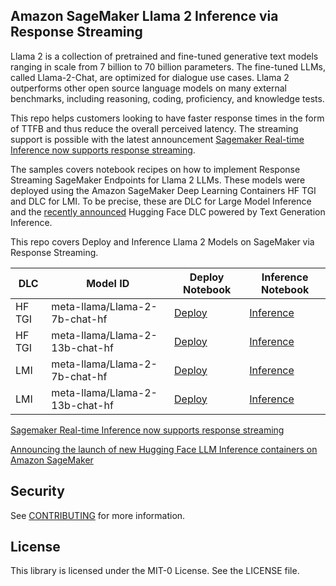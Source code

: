 ## Amazon SageMaker Llama 2 Inference via Response Streaming

Llama 2 is a collection of pretrained and fine-tuned generative text models ranging in scale from 7 billion to 70 billion parameters. The fine-tuned LLMs, called Llama-2-Chat, are optimized for dialogue use cases. Llama 2 outperforms other open source language models on many external benchmarks, including reasoning, coding, proficiency, and knowledge tests.


This repo helps customers looking to have faster response times in the form of TTFB and thus reduce the overall perceived latency. The streaming support is possible with the latest announcement [Sagemaker Real-time Inference now supports response streaming](https://aws.amazon.com/about-aws/whats-new/2023/09/sagemaker-real-time-inference-response-streaming).
 
The samples covers notebook recipes on how to implement Response Streaming SageMaker Endpoints for Llama 2 LLMs.
These models were deployed using the Amazon SageMaker Deep Learning Containers HF TGI and DLC for LMI.
To be precise, these are DLC for Large Model Inference and the [recently announced](https://aws.amazon.com/blogs/machine-learning/announcing-the-launch-of-new-hugging-face-llm-inference-containers-on-amazon-sagemaker/) Hugging Face DLC powered by Text Generation Inference.

This repo covers Deploy and Inference Llama 2 Models on SageMaker via Response Streaming.

| DLC | Model ID | Deploy Notebook | Inference Notebook |
| --- | --- | --- | --- |
| HF TGI | meta-llama/Llama-2-7b-chat-hf | [Deploy](https://github.com/aws-samples/amazon-sagemaker-llama2-response-streaming-recipes/blob/main/llama-2-hf-tgi/llama-2-7b-chat-hf/1-deploy-llama-2-7b-chat-hf-tgi-sagemaker.ipynb) | [Inference](https://github.com/aws-samples/amazon-sagemaker-llama2-response-streaming-recipes/blob/main/llama-2-hf-tgi/llama-2-7b-chat-hf/2-sagemaker-realtime-inference-llama-2-7b-chat-hf-tgi-streaming-response.ipynb) |
| HF TGI | meta-llama/Llama-2-13b-chat-hf | [Deploy](https://github.com/aws-samples/amazon-sagemaker-llama2-response-streaming-recipes/blob/main/llama-2-hf-tgi/llama-2-13b-chat-hf/1-deploy-llama-2-13b-chat-hf-tgi-sagemaker.ipynb) | [Inference](https://github.com/aws-samples/amazon-sagemaker-llama2-response-streaming-recipes/blob/main/llama-2-hf-tgi/llama-2-13b-chat-hf/2-sagemaker-realtime-inference-llama-2-13b-chat-hf-tgi-streaming-response.ipynb) |
| LMI | meta-llama/Llama-2-7b-chat-hf | [Deploy](https://github.com/aws-samples/amazon-sagemaker-llama2-response-streaming-recipes/blob/main/llama-2-lmi/llama-2-7b-chat/1-deploy-llama-2-7b-lmi-response-streaming.ipynb) | [Inference](https://github.com/aws-samples/amazon-sagemaker-llama2-response-streaming-recipes/blob/main/llama-2-lmi/llama-2-7b-chat/2-inference-llama-2-7b-lmi-response-streaming.ipynb) |
| LMI | meta-llama/Llama-2-13b-chat-hf | [Deploy](https://github.com/aws-samples/amazon-sagemaker-llama2-response-streaming-recipes/blob/main/llama-2-lmi/llama-2-13b-chat/1-deploy-llama-2-13b-chat-lmi-response-streaming.ipynb) | [Inference](https://github.com/aws-samples/amazon-sagemaker-llama2-response-streaming-recipes/blob/main/llama-2-lmi/llama-2-13b-chat/2-inference-llama-2-13b-chat-lmi-response-streaming.ipynb) |

[Sagemaker Real-time Inference now supports response streaming](https://aws.amazon.com/about-aws/whats-new/2023/09/sagemaker-real-time-inference-response-streaming)

[Announcing the launch of new Hugging Face LLM Inference containers on Amazon SageMaker](https://aws.amazon.com/blogs/machine-learning/announcing-the-launch-of-new-hugging-face-llm-inference-containers-on-amazon-sagemaker/)

## Security

See [CONTRIBUTING](CONTRIBUTING.md#security-issue-notifications) for more information.

## License

This library is licensed under the MIT-0 License. See the LICENSE file.


